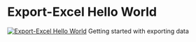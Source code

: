 # Export-Excel Hello World

[![Export-Excel Hello World](https://i3.ytimg.com/vi/fvKKdIzJCws/hqdefault.jpg "Export-Excel Hello World")](https://www.youtube.com/watch?v=fvKKdIzJCws)
Getting started with exporting data


